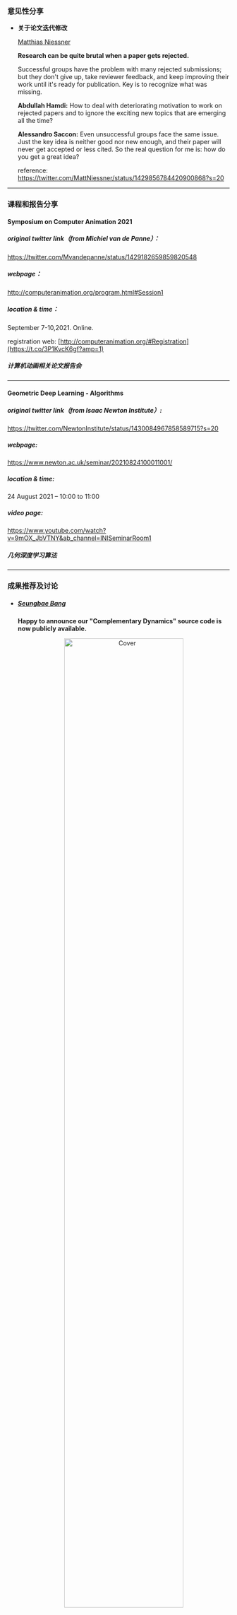 ### 意见性分享

- **关于论文迭代修改**
  
  [Matthias Niessner](https://twitter.com/MattNiessner)
  
  **Research can be quite brutal when a paper gets rejected.**
  
  Successful groups have the problem with many rejected submissions; but they don't give up, take reviewer feedback, and keep improving their work until it's ready for publication. Key is to recognize what was missing.
  
  **Abdullah Hamdi:** How to deal with deteriorating motivation to work on rejected papers and to ignore the exciting new topics that are emerging all the time?
  
  **Alessandro Saccon:** Even unsuccessful groups face the same issue. Just the key idea is neither good nor new enough, and their paper will never get accepted or less cited. So the real question for me is: how do you get a great idea?
  
  reference: https://twitter.com/MattNiessner/status/1429856784420900868?s=20
  
  
  
***
### 课程和报告分享

#### Symposium on Computer Animation 2021

##### original twitter link（from Michiel van de Panne）：
https://twitter.com/Mvandepanne/status/1429182659859820548

##### webpage：
http://computeranimation.org/program.html#Session1

##### location & time：

September 7-10,2021. Online.

registration web: [http://computeranimation.org/#Registration](https://t.co/3P1KvcK6gf?amp=1)

##### 计算机动画相关论文报告会

***
#### Geometric Deep Learning - Algorithms

##### original twitter link（from Isaac Newton Institute）:
https://twitter.com/NewtonInstitute/status/1430084967858589715?s=20

##### webpage:
https://www.newton.ac.uk/seminar/20210824100011001/

##### location & time:
24 August 2021 – 10:00 to 11:00

##### video page:
https://www.youtube.com/watch?v=9mOX_JbVTNY&ab_channel=INISeminarRoom1

##### 几何深度学习算法

***




### 成果推荐及讨论


- ##### [Seungbae Bang](https://twitter.com/Seungbae13)
  **Happy to announce our "Complementary Dynamics" source code is now publicly available.**
  
  <div align=center><img src="https://github.com/seungbaebang/complementary-dynamics-cpp/blob/master/showcases/elephant_arap.gif" alt="Cover" width="75%"/></div>
  
  Matlab repo: https://github.com/ErisZhang/complementary-dynamics
  
  C++ repo: https://github.com/seungbaebang/complementary-dynamics-cpp

  reference: https://twitter.com/Seungbae13/status/1429905759270277131?s=20
  
- ##### [Tomasz Malisiewicz](https://twitter.com/quantombone)
  **3D Reconstruction from public webcams**
  
  Hey @AmirRubin, check out this 3D #computervision project which uses SuperGlue, a deep feature-based matcher—extremely useful for creating a robust #digitaltwin of outdoor spaces. Thanks @ducha_aiki for sharing!

  <div align=center><img src="https://pbs.twimg.com/media/E9jm_PyX0Bwm06X?format=jpg&name=small" alt="Cover" width="75%"/></div>
  
  abs: https://arxiv.org/abs/2108.09476
  
  - **Amir Rubin:** I love this! SuperGlue and deep front ends are game changers for 3D reconstruction. The robustness of learned features+homography is bringing digital twin creation into the hands of non-expert users. I mean, I’m not talking metaverse scale just yet but who knows?

  - **Noé:** Wow indeed, this is wild. It's the difference between an idea not working at all, and working quite well. There have to be ideas from the past which did not pan out that have to be re-investigated! Do you have insights on use-cases where it made a large difference?

  <div align=center><img src="https://pbs.twimg.com/media/E9lPVSAWEAg28Fi?format=jpg&name=small" alt="Cover" width="75%"/></div>
  reference: https://twitter.com/quantombone/status/1430146858773630994?s=20

- ##### [Thiemo Alldieck](https://twitter.com/thmo_a)
  **imGHUM: Implicit Generative Models of 3D Human Shape and Articulated Pose**
  
  pdf：https://arxiv.org/pdf/2108.10842.pdf
  
  code：https://github.com/google-research/google-research/tree/master/imghum
  
  imGHUM shares it parameterization with the explicit body model GHUM (https://github.com/google-research/google-research/tree/master/ghum). But imGHUM is a SDF, thus fitting to point clouds is straight-forward and fully differentiable. Here we use imGHUM to recover pose and shape parameters of (partial) scans. 
  
  ![Image](https://pbs.twimg.com/media/E9nrF7cXIAILtXt?format=jpg&name=900x900)
  The implicit semantics returned by imGHUM allows e.g. for surface coloring or texturing. Together with the signed distance they are also a 4D descriptor of points in space.
  
  <div align=center><img src="https://pbs.twimg.com/media/E9nrxNeXIAAi8hY?format=jpg&name=900x900" alt="Cover" width="50%"/></div>
  imGHUM generalizes well to novel shapes and poses. We provide gender-neutral, male and female imGHUM models of the full body, head, left and right hand. 
  
  <div align=center><img src="https://pbs.twimg.com/media/E9nspWNXoAMLF1Q?format=jpg&name=900x900" alt="Cover" width="70%"/></div>
  
- ##### [Tomasz Malisiewicz](https://twitter.com/quantombone)
  **DROID-SLAM: Deep Visual SLAM for Monocular, Stereo, and RGB-D Cameras**
  
  pdf: https://arxiv.org/abs/2108.10869
  
  The method uses recurrent iterative updates of camera pose and pixelwise depth through a Dense Bundle Adjustment layer. Runs in real-time with two 3090 GPUs.
  
  ![Image](https://pbs.twimg.com/media/E9mxwLCXoAMYa6q?format=jpg&name=900x900)